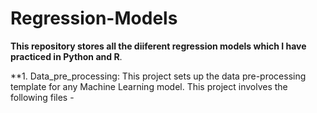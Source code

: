 # Regression-Models

**This repository stores all the diiferent regression models which I have practiced in Python and R**.    

**1. Data_pre_processing: This project sets up the data pre-processing template for any Machine Learning model. This project involves the following files
    - 
